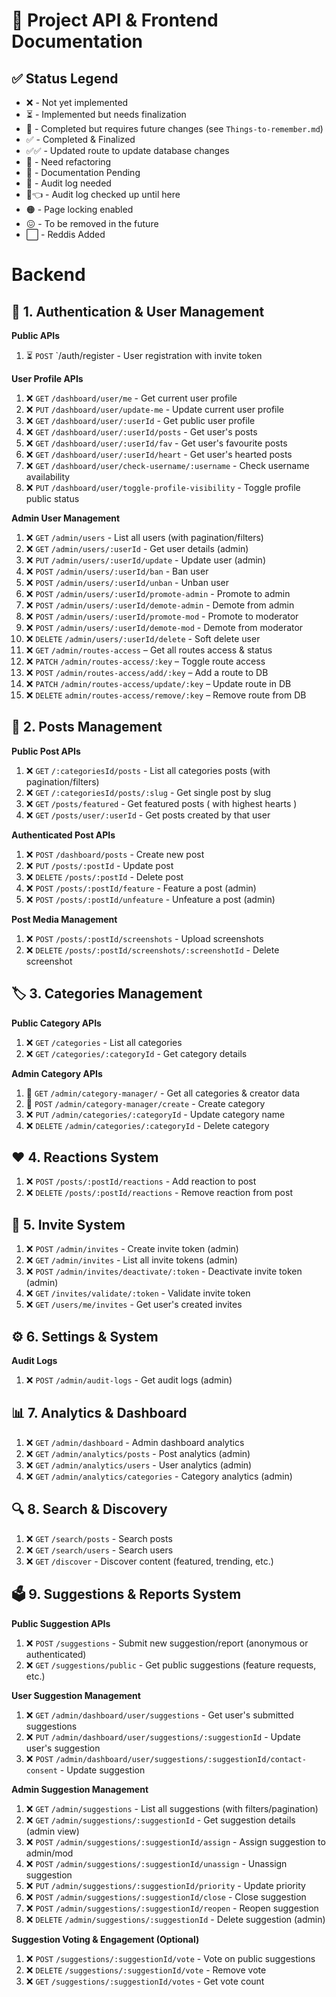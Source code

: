 # 🚀 Project API & Frontend Documentation  

## ✅ Status Legend
- ❌    - Not yet implemented  
- ⏳    - Implemented but needs finalization  
- 🌱    - Completed but requires future changes (see `Things-to-remember.md`)  
- ✅    - Completed & Finalized 
- ✅✅  - Updated route to update database changes
- 🔄    - Need refactoring
- 📃    - Documentation Pending
- 🔴    - Audit log needed
- 🔴👈  - Audit log checked up until here
- 🟠    - Page locking enabled
- 😖    - To be removed in the future
- ⬜    - Reddis Added


# Backend

## 🔑 1. Authentication & User Management

**Public APIs**
1. ⏳ `POST` `/auth/register - User registration with invite token

**User Profile APIs**
1. ❌ `GET` `/dashboard/user/me` - Get current user profile
2. ❌ `PUT` `/dashboard/user/update-me` - Update current user profile
3. ❌ `GET` `/dashboard/user/:userId` - Get public user profile
4. ❌ `GET` `/dashboard/user/:userId/posts` - Get user's posts
5. ❌ `GET` `/dashboard/user/:userId/fav` - Get user's favourite posts
6. ❌ `GET` `/dashboard/user/:userId/heart` - Get user's hearted posts
7. ❌ `GET` `/dashboard/user/check-username/:username` - Check username availability
8. ❌ `PUT` `/dashboard/user/toggle-profile-visibility` - Toggle profile public status

**Admin User Management**
1. ❌ `GET` `/admin/users` - List all users (with pagination/filters)
2. ❌ `GET` `/admin/users/:userId` - Get user details (admin)
3. ❌ `PUT` `/admin/users/:userId/update` - Update user (admin)
4. ❌ `POST` `/admin/users/:userId/ban` - Ban user
5. ❌ `POST` `/admin/users/:userId/unban` - Unban user
6. ❌ `POST` `/admin/users/:userId/promote-admin` - Promote to admin
7. ❌ `POST` `/admin/users/:userId/demote-admin` - Demote from admin
8. ❌ `POST` `/admin/users/:userId/promote-mod` - Promote to moderator
9. ❌ `POST` `/admin/users/:userId/demote-mod` - Demote from moderator
10. ❌ `DELETE` `/admin/users/:userId/delete` - Soft delete user
11. ❌ `GET` `/admin/routes-access` – Get all routes access & status  
12. ❌ `PATCH` `/admin/routes-access/:key` – Toggle route access
13. ❌ `POST` `/admin/routes-access/add/:key` – Add a route to DB
14. ❌ `PATCH` `/admin/routes-access/update/:key` – Update route in DB
15. ❌ `DELETE` `admin/routes-access/remove/:key` – Remove route from DB

## 📝 2. Posts Management

**Public Post APIs**
1. ❌ `GET` `/:categoriesId/posts` - List all categories posts (with pagination/filters)
2. ❌ `GET` `/:categoriesId/posts/:slug` - Get single post by slug
3. ❌ `GET` `/posts/featured` - Get featured posts ( with highest hearts )
4. ❌ `GET` `/posts/user/:userId` - Get posts created by that user

**Authenticated Post APIs**
1. ❌ `POST` `/dashboard/posts` - Create new post
2. ❌ `PUT` `/posts/:postId` - Update post
3. ❌ `DELETE` `/posts/:postId` - Delete post
4. ❌ `POST` `/posts/:postId/feature` - Feature a post (admin)
5. ❌ `POST` `/posts/:postId/unfeature` - Unfeature a post (admin)

**Post Media Management**
1. ❌ `POST` `/posts/:postId/screenshots` - Upload screenshots
2. ❌ `DELETE` `/posts/:postId/screenshots/:screenshotId` - Delete screenshot

## 🏷️ 3. Categories Management

**Public Category APIs**
1. ❌ `GET` `/categories` - List all categories
2. ❌ `GET` `/categories/:categoryId` - Get category details

**Admin Category APIs**
1. 📃 `GET` `/admin/category-manager/` - Get all categories & creator data
2. 📃 `POST` `/admin/category-manager/create` - Create category
3. ❌ `PUT` `/admin/categories/:categoryId` - Update category name
4. ❌ `DELETE` `/admin/categories/:categoryId` - Delete category

## ❤️ 4. Reactions System

1. ❌ `POST` `/posts/:postId/reactions` - Add reaction to post
2. ❌ `DELETE` `/posts/:postId/reactions` - Remove reaction from post

## 🔐 5. Invite System

1. ❌ `POST` `/admin/invites` - Create invite token (admin)
2. ❌ `GET` `/admin/invites` - List all invite tokens (admin)
3. ❌ `POST` `/admin/invites/deactivate/:token` - Deactivate invite token (admin)
4. ❌ `GET` `/invites/validate/:token` - Validate invite token
5. ❌ `GET` `/users/me/invites` - Get user's created invites

## ⚙️ 6. Settings & System

**Audit Logs**
1. ❌ `POST` `/admin/audit-logs` - Get audit logs (admin)

## 📊 7. Analytics & Dashboard
1. ❌ `GET` `/admin/dashboard` - Admin dashboard analytics
2. ❌ `GET` `/admin/analytics/posts` - Post analytics (admin)
3. ❌ `GET` `/admin/analytics/users` - User analytics (admin)
4. ❌ `GET` `/admin/analytics/categories` - Category analytics (admin)

## 🔍 8. Search & Discovery
1. ❌ `GET` `/search/posts` - Search posts
2. ❌ `GET` `/search/users` - Search users
3. ❌ `GET` `/discover` - Discover content (featured, trending, etc.)

## 🗳️ 9. Suggestions & Reports System

**Public Suggestion APIs**
1. ❌ `POST` `/suggestions` - Submit new suggestion/report (anonymous or authenticated)
2. ❌ `GET` `/suggestions/public` - Get public suggestions (feature requests, etc.)

**User Suggestion Management**
1. ❌ `GET` `/admin/dashboard/user/suggestions` - Get user's submitted suggestions
2. ❌ `PUT` `/admin/dashboard/user/suggestions/:suggestionId` - Update user's suggestion
3. ❌ `POST` `/admin/dashboard/user/suggestions/:suggestionId/contact-consent` - Update suggestion

**Admin Suggestion Management**
1. ❌ `GET` `/admin/suggestions` - List all suggestions (with filters/pagination)
2. ❌ `GET` `/admin/suggestions/:suggestionId` - Get suggestion details (admin view)
3. ❌ `POST` `/admin/suggestions/:suggestionId/assign` - Assign suggestion to admin/mod
4. ❌ `POST` `/admin/suggestions/:suggestionId/unassign` - Unassign suggestion
5. ❌ `PUT` `/admin/suggestions/:suggestionId/priority` - Update priority
6. ❌ `POST` `/admin/suggestions/:suggestionId/close` - Close suggestion
7. ❌ `POST` `/admin/suggestions/:suggestionId/reopen` - Reopen suggestion
8. ❌ `DELETE` `/admin/suggestions/:suggestionId` - Delete suggestion (admin)

**Suggestion Voting & Engagement (Optional)**
1. ❌ `POST` `/suggestions/:suggestionId/vote` - Vote on public suggestions
2. ❌ `DELETE` `/suggestions/:suggestionId/vote` - Remove vote
3. ❌ `GET` `/suggestions/:suggestionId/votes` - Get vote count
